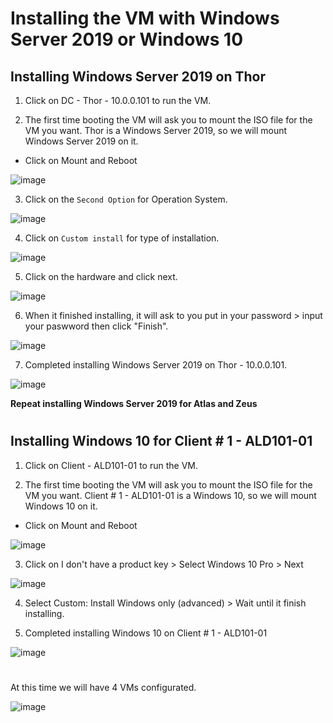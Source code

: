 # Installing the VM with Windows Server 2019 or Windows 10

## Installing Windows Server 2019 on Thor

1. Click on DC - Thor - 10.0.0.101 to run the VM.

2. The first time booting the VM will ask you to mount the ISO file for the VM you want. Thor is a Windows Server 2019, so we will mount Windows Server 2019 on it.

  - Click on Mount and Reboot

![image](https://github.com/user-attachments/assets/5350d5f2-7ffb-4a11-b1fc-7ba014218394)

3. Click on the `Second Option` for Operation System.

![image](https://github.com/user-attachments/assets/b30ff736-ec18-4e61-a051-5f2eff65f7b4)


4. Click on `Custom install` for type of installation.

![image](https://github.com/user-attachments/assets/ab9b3562-3025-44bf-a81c-b2316909ab39)

5. Click on the hardware and click next.

![image](https://github.com/user-attachments/assets/033f0b3c-9de3-40c5-8b34-d7f442ad7755)

6. When it finished installing, it will ask to you put in your password > input your paswword then click "Finish".

![image](https://github.com/user-attachments/assets/6cd1497c-8dfc-42f8-add1-b9c05afee6ac)


7. Completed installing Windows Server 2019 on Thor - 10.0.0.101.

![image](https://github.com/user-attachments/assets/41fdeae1-ebf3-4b4a-bc9d-f99e598e2064)

**Repeat installing Windows Server 2019 for Atlas and Zeus**

#

## Installing Windows 10 for Client # 1 - ALD101-01

1. Click on Client - ALD101-01 to run the VM.

2. The first time booting the VM will ask you to mount the ISO file for the VM you want. Client # 1 - ALD101-01 is a Windows 10, so we will mount Windows 10 on it.

  - Click on Mount and Reboot

![image](https://github.com/user-attachments/assets/3b94acf2-6fdc-40ba-9a8f-e2a844b1f7ca)

3. Click on I don't have a product key > Select Windows 10 Pro > Next

![image](https://github.com/user-attachments/assets/68a1e3d5-d9fa-4261-a4a7-93aedfeae928)

4. Select Custom: Install Windows only (advanced) > Wait until it finish installing.

5. Completed installing Windows 10 on Client # 1 - ALD101-01

![image](https://github.com/user-attachments/assets/32563a04-fb3a-4e67-9c7f-184ee2b00270)

#

At this time we will have 4 VMs configurated.

![image](https://github.com/user-attachments/assets/ba9fb788-889b-4219-b1d4-080fcf131eed)

